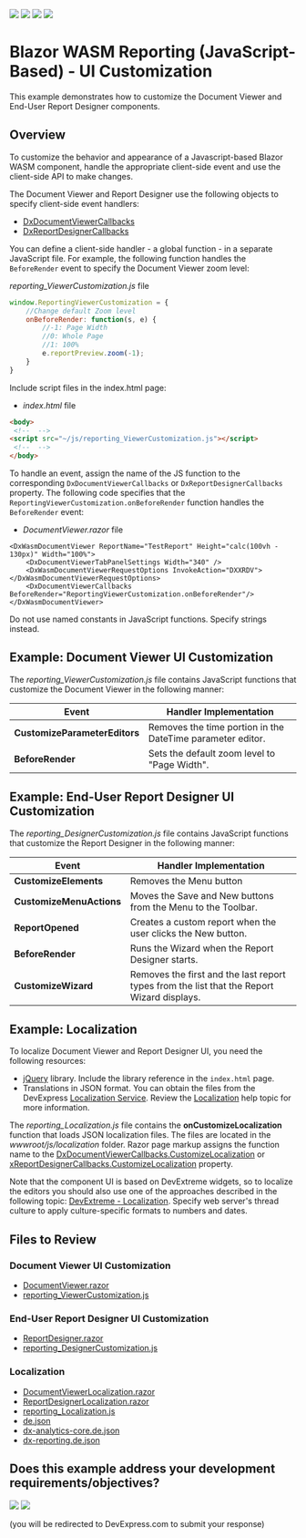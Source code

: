 <!-- default badges list -->
![](https://img.shields.io/endpoint?url=https://codecentral.devexpress.com/api/v1/VersionRange/578970499/23.1.3%2B)
[![](https://img.shields.io/badge/Open_in_DevExpress_Support_Center-FF7200?style=flat-square&logo=DevExpress&logoColor=white)](https://supportcenter.devexpress.com/ticket/details/T1134606)
[![](https://img.shields.io/badge/📖_How_to_use_DevExpress_Examples-e9f6fc?style=flat-square)](https://docs.devexpress.com/GeneralInformation/403183)
[![](https://img.shields.io/badge/💬_Leave_Feedback-feecdd?style=flat-square)](#does-this-example-address-your-development-requirementsobjectives)
<!-- default badges end -->
# Blazor WASM Reporting (JavaScript-Based) - UI Customization

This example demonstrates how to customize the Document Viewer and End-User Report Designer components.

## Overview

To customize the behavior and appearance of a Javascript-based Blazor WASM component, handle the appropriate client-side event and use the client-side API to make changes.
 
The Document Viewer and Report Designer use the following objects to specify client-side event handlers:

- [DxDocumentViewerCallbacks](https://docs.devexpress.com/XtraReports/DevExpress.Blazor.Reporting.DxDocumentViewerCallbacks) 
- [DxReportDesignerCallbacks](https://docs.devexpress.com/XtraReports/DevExpress.Blazor.Reporting.DxReportDesignerCallbacks)

You can define a client-side handler - a global function - in a separate JavaScript file. For example, the following function handles the `BeforeRender` event to specify the Document Viewer zoom level: 

*reporting_ViewerCustomization.js* file

```javascript
window.ReportingViewerCustomization = {
	//Change default Zoom level
	onBeforeRender: function(s, e) {
	    //-1: Page Width
	    //0: Whole Page
	    //1: 100%
	    e.reportPreview.zoom(-1);
	}
}
```

Include script files in the index.html page: 

- *index.html* file

```html
<body>
 <!--  -->
<script src="~/js/reporting_ViewerCustomization.js"></script>
 <!--  -->
</body>
```    

To handle an event, assign the name of the JS function to the corresponding `DxDocumentViewerCallbacks` or `DxReportDesignerCallbacks` property. The following code specifies that the `ReportingViewerCustomization.onBeforeRender` function handles the `BeforeRender` event:

- *DocumentViewer.razor* file
```razor
<DxWasmDocumentViewer ReportName="TestReport" Height="calc(100vh - 130px)" Width="100%">
    <DxDocumentViewerTabPanelSettings Width="340" />
    <DxWasmDocumentViewerRequestOptions InvokeAction="DXXRDV"></DxWasmDocumentViewerRequestOptions>
    <DxDocumentViewerCallbacks BeforeRender="ReportingViewerCustomization.onBeforeRender"/>
</DxWasmDocumentViewer>
``` 
Do not use named constants in JavaScript functions. Specify strings instead.

## Example: Document Viewer UI Customization

The *reporting_ViewerCustomization.js* file contains JavaScript functions that customize the Document Viewer in the following manner:

| Event | Handler Implementation |
|-----------|----------------|
| **CustomizeParameterEditors** |	Removes the time portion in the DateTime parameter editor. |
| **BeforeRender** |	Sets the default zoom level to "Page Width". |


## Example: End-User Report Designer UI Customization

The *reporting_DesignerCustomization.js* file contains JavaScript functions that customize the Report Designer in the following manner:

| Event | Handler Implementation |
|-----------|----------------|
| **CustomizeElements** | Removes the Menu button |
| **CustomizeMenuActions** | Moves the Save and New buttons from the Menu to the Toolbar. |
| **ReportOpened** | Creates a custom report when the user clicks the New button. |
| **BeforeRender** | Runs the Wizard when the Report Designer starts. |
| **CustomizeWizard** | Removes the first and the last report types from the list that the Report Wizard displays. |

## Example: Localization

To localize Document Viewer and Report Designer UI, you need the following resources:

- [jQuery](https://jquery.com/) library. Include the library reference in the `index.html` page.
- Translations in JSON format. You can obtain the files from the DevExpress [Localization Service](https://localization.devexpress.com/). Review the [Localization](https://docs.devexpress.com/XtraReports/400932/web-reporting/asp-net-core-reporting/localization#obtain-json-files-from-the-localization-service) help topic for more information.

The *reporting_Localization.js* file contains the **onCustomizeLocalization** function that loads JSON localization files. The files are located in the *wwwroot/js/localization* folder. Razor page markup assigns the function name to the [DxDocumentViewerCallbacks.CustomizeLocalization](https://docs.devexpress.com/XtraReports/DevExpress.Blazor.Reporting.DxDocumentViewerCallbacks.CustomizeLocalization) or [xReportDesignerCallbacks.CustomizeLocalization](https://docs.devexpress.com/XtraReports/DevExpress.Blazor.Reporting.DxReportDesignerCallbacks.CustomizeLocalization) property. 

Note that the component UI is based on DevExtreme widgets, so to localize the editors you should also use one of the approaches described in the following topic: [DevExtreme - Localization](https://js.devexpress.com/Documentation/Guide/Common/Localization/). Specify web server's thread culture to apply culture-specific formats to numbers and dates.

## Files to Review

### Document Viewer UI Customization

- [DocumentViewer.razor](ReportingBlazorWasmCustomizationSample.Client/Pages/DocumentViewer.razor)
- [reporting_ViewerCustomization.js](ReportingBlazorWasmCustomizationSample.Client/wwwroot/js/reporting_ViewerCustomization.js)

### End-User Report Designer UI Customization

- [ReportDesigner.razor](ReportingBlazorWasmCustomizationSample.Client/Pages/ReportDesigner.razor)
- [reporting_DesignerCustomization.js](ReportingBlazorWasmCustomizationSample.Client/wwwroot/js/reporting_DesignerCustomization.js)

### Localization

- [DocumentViewerLocalization.razor](ReportingBlazorWasmCustomizationSample.Client/Pages/DocumentViewerLocalization.razor)
- [ReportDesignerLocalization.razor](ReportingBlazorWasmCustomizationSample.Client/Pages/ReportDesignerLocalization.razor)
- [reporting_Localization.js](ReportingBlazorWasmCustomizationSample.Client/wwwroot/js/reporting_Localization.js)
- [de.json](ReportingBlazorWasmCustomizationSample.Client/wwwroot/js/localization/de.json)
- [dx-analytics-core.de.json](ReportingBlazorWasmCustomizationSample.Client/wwwroot/js/localization/dx-analytics-core.de.json)
- [dx-reporting.de.json](ReportingBlazorWasmCustomizationSample.Client/wwwroot/js/localization/dx-reporting.de.json)




<!-- feedback -->
## Does this example address your development requirements/objectives?

[<img src="https://www.devexpress.com/support/examples/i/yes-button.svg"/>](https://www.devexpress.com/support/examples/survey.xml?utm_source=github&utm_campaign=reporting-blazor-wasm-customization&~~~was_helpful=yes) [<img src="https://www.devexpress.com/support/examples/i/no-button.svg"/>](https://www.devexpress.com/support/examples/survey.xml?utm_source=github&utm_campaign=reporting-blazor-wasm-customization&~~~was_helpful=no)

(you will be redirected to DevExpress.com to submit your response)
<!-- feedback end -->
